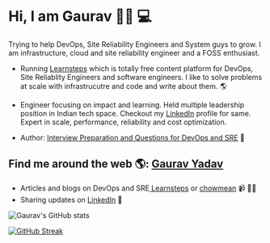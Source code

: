 # Hi, I am Gaurav 👋🏾 💻 

Trying to help DevOps, Site Reliability Engineers and System guys to grow. I am infrastructure, cloud and site reliability engineer and a FOSS enthusiast. 

- Running <a href="https://learnsteps.com"> Learnsteps</a> which is totally free content platform for DevOps, Site Reliablity Engineers and software engineers. I like to solve problems at scale with infrastrucutre and code and write about them. 🌎

- Engineer focusing on impact and learning. Held multiple leadership position in Indian tech space. Checkout my <a href="https://www.linkedin.com/in/chowmean/">LinkedIn</a> profile for same. Expert in scale, performance, reliability and cost optimization. 

- Author:  <a href="https://www.amazon.in/Interview-preparation-interview-questions-DevOps-ebook/dp/B086ZVY7KM/ref=sr_1_1?dchild=1&keywords=interview+devops&qid=1586755852&s=computers&sr=8-1">Interview Preparation and Questions for DevOps and SRE</a> :book:



## Find me around the web 🌎: <a href="https://github.com/chowmean">Gaurav Yadav</a>
- Articles and blogs on DevOps and SRE<a href="https://learnsteps.com"> Learnsteps</a> or <a href="https://www.chowmean.github.io">chowmean</a> 📹 ✍🏾
- Sharing updates on <a href="https://www.linkedin.com/in/chowmean/">LinkedIn</a> 💼



![Gaurav's GitHub stats](https://github-readme-stats.vercel.app/api?username=chowmean)

[![GitHub Streak](https://streak-stats.demolab.com?user=chowmean)](https://git.io/streak-stats)

